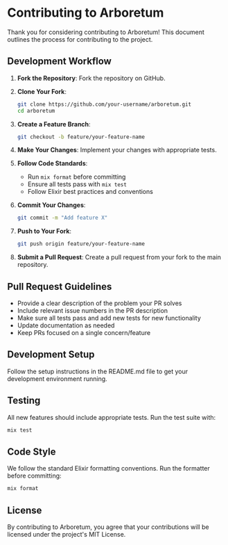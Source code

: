 # Contributing to Arboretum

Thank you for considering contributing to Arboretum! This document outlines the process for contributing to the project.

## Development Workflow

1. **Fork the Repository**: Fork the repository on GitHub.

2. **Clone Your Fork**: 
   ```bash
   git clone https://github.com/your-username/arboretum.git
   cd arboretum
   ```

3. **Create a Feature Branch**: 
   ```bash
   git checkout -b feature/your-feature-name
   ```

4. **Make Your Changes**: Implement your changes with appropriate tests.

5. **Follow Code Standards**:
   - Run `mix format` before committing
   - Ensure all tests pass with `mix test`
   - Follow Elixir best practices and conventions

6. **Commit Your Changes**:
   ```bash
   git commit -m "Add feature X"
   ```

7. **Push to Your Fork**:
   ```bash
   git push origin feature/your-feature-name
   ```

8. **Submit a Pull Request**: Create a pull request from your fork to the main repository.

## Pull Request Guidelines

- Provide a clear description of the problem your PR solves
- Include relevant issue numbers in the PR description
- Make sure all tests pass and add new tests for new functionality
- Update documentation as needed
- Keep PRs focused on a single concern/feature

## Development Setup

Follow the setup instructions in the README.md file to get your development environment running.

## Testing

All new features should include appropriate tests. Run the test suite with:

```bash
mix test
```

## Code Style

We follow the standard Elixir formatting conventions. Run the formatter before committing:

```bash
mix format
```

## License

By contributing to Arboretum, you agree that your contributions will be licensed under the project's MIT License.